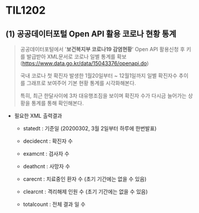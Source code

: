 # TIL1202

## (1) 공공데이터포털 Open API 활용 코로나 현황 통계

> 공공데이터포털에서 '**보건복지부 코로나19 감염현황**' Open API 활용신청 후 키를 발급받아 XML문서로 코로나 일별 통계를 확보(https://www.data.go.kr/data/15043376/openapi.do) 
>
> 국내 코로나 첫 확진자 발생한 1월20일부터 ~ 12월1일까지 일별 확진자수 추이를 그래프로 보여주어 기본 현황 통계를 시각화해본다.
>
> 특히, 최근 한달사이에 3차 대유행조짐을 보이며 확진자 수가 다시금 늘어가는 상황을 통계를 통해 확인해본다.

- 필요한 XML 출력결과

  - statedt : 기준일 (20200302, 3월 2일부터 하루에 한번발표)
  - decidecnt : 확진자 수
  - examcnt : 검사자 수
  - deathcnt : 사망자 수
  - carecnt : 치료중인 환자 수 (초기 기간에는 없을 수 있음)
  - clearcnt : 격리해제 인원 수 (초기 기간에는 없을 수 있음)

  - totalcount : 전체 결과 일 수